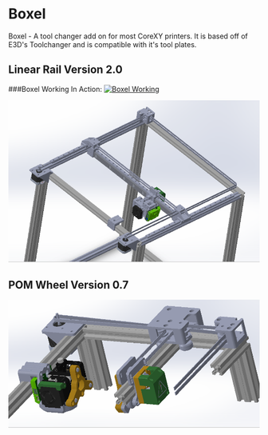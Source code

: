 # Boxel

Boxel - A tool changer add on for most CoreXY printers. It is based off of E3D's Toolchanger and is compatible with it's tool plates.

## Linear Rail Version 2.0
###Boxel Working In Action:
[![Boxel Working](https://img.youtube.com/vi/SFULHxbcgZo/0.jpg)](https://www.youtube.com/watch?v=SFULHxbcgZo)

![](https://github.com/gaaunapoi/Boxel/blob/main/Linear%20Rail%20Boxel%20Version/Boxel%20V2.0/Photos/Boxel.PNG)

## POM Wheel Version 0.7
![](https://github.com/gaaunapoi/Boxel/blob/main/POM%20Wheels%20Version/Boxel%20V0.7/Photos/POM%20Wheels.PNG)
